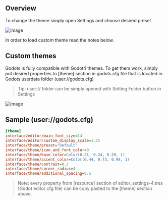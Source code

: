 ## Overview
To change the theme simply open Settings and choose desired preset

![image](https://github.com/MakovWait/godots/assets/39778897/0bf06bff-6c28-4282-b11e-d05106b30c8a)

In order to load custom theme read the notes below.

## Custom themes

Godots is fully compatible with Godot4 themes. To get them work, simply put desired properties to [theme] section in godots.cfg file that is located in Godots userdata folder (user://godots.cfg)

> Tip: user:// folder can be simply opened with Setting Folder button in Settings

![image](https://github.com/MakovWait/godots/assets/39778897/9082ecc7-12b4-4e0d-84b2-9a28d1fc0126)

## Sample (user://godots.cfg)

```ini
[theme]
interface/editor/main_font_size=14
interface/editor/custom_display_scale=1.25
interface/theme/preset="Default"
interface/theme/icon_and_font_color=0
interface/theme/base_color=Color(0.21, 0.24, 0.29, 1)
interface/theme/accent_color=Color(0.44, 0.73, 0.98, 1)
interface/theme/contrast=0.3
interface/theme/corner_radius=4
interface/theme/additional_spacing=0.5
```
>Note: every property from [resource] section of editor_settings-4.tres (Godot editor cfg file) can be copy pasted to the [theme] section above.
